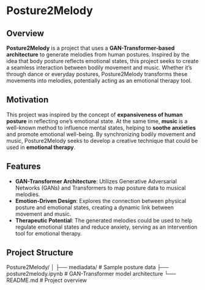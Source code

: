 # Posture2Melody

## Overview

**Posture2Melody** is a project that uses a **GAN-Transformer-based architecture** to generate melodies from human postures. Inspired by the idea that body posture reflects emotional states, this project seeks to create a seamless interaction between bodily movement and music. Whether it’s through dance or everyday postures, Posture2Melody transforms these movements into melodies, potentially acting as an emotional therapy tool.

## Motivation

This project was inspired by the concept of **expansiveness of human posture** in reflecting one’s emotional state. At the same time, **music** is a well-known method to influence mental states, helping to **soothe anxieties** and promote emotional well-being. By synchronizing bodily movement and music, Posture2Melody seeks to develop a creative technique that could be used in **emotional therapy**.

## Features

- **GAN-Transformer Architecture**: Utilizes Generative Adversarial Networks (GANs) and Transformers to map posture data to musical melodies.
- **Emotion-Driven Design**: Explores the connection between physical posture and emotional states, creating a dynamic link between movement and music.
- **Therapeutic Potential**: The generated melodies could be used to help regulate emotional states and reduce anxiety, serving as an intervention tool for emotional therapy.

## Project Structure
Posture2Melody/ │ ├── mediadata/ # Sample posture data ├── posture2melody.ipynb # GAN-Transformer model architecture └── README.md # Project overview